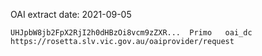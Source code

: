 OAI extract date: 2021-09-05

```
UHJpbW8jb2FpX2RjI2h0dHBzOi8vcm9zZXR...	Primo	oai_dc	https://rosetta.slv.vic.gov.au/oaiprovider/request
```